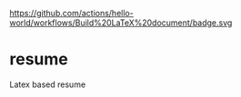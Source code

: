 https://github.com/actions/hello-world/workflows/Build%20LaTeX%20document/badge.svg


# resume
Latex based resume
